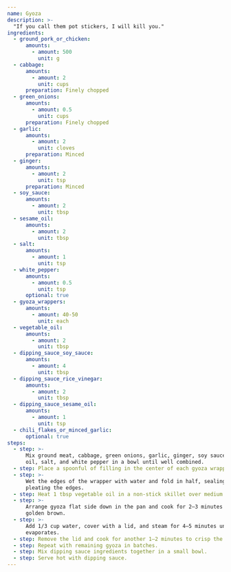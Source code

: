 ```yaml
---
name: Gyoza
description: >-
  "If you call them pot stickers, I will kill you."
ingredients:
  - ground_pork_or_chicken:
      amounts:
        - amount: 500
          unit: g
  - cabbage:
      amounts:
        - amount: 2
          unit: cups
      preparation: Finely chopped
  - green_onions:
      amounts:
        - amount: 0.5
          unit: cups
      preparation: Finely chopped
  - garlic:
      amounts:
        - amount: 2
          unit: cloves
      preparation: Minced
  - ginger:
      amounts:
        - amount: 2
          unit: tsp
      preparation: Minced
  - soy_sauce:
      amounts:
        - amount: 2
          unit: tbsp
  - sesame_oil:
      amounts:
        - amount: 2
          unit: tbsp
  - salt:
      amounts:
        - amount: 1
          unit: tsp
  - white_pepper:
      amounts:
        - amount: 0.5
          unit: tsp
      optional: true
  - gyoza_wrappers:
      amounts:
        - amount: 40-50
          unit: each
  - vegetable_oil:
      amounts:
        - amount: 2
          unit: tbsp
  - dipping_sauce_soy_sauce:
      amounts:
        - amount: 4
          unit: tbsp
  - dipping_sauce_rice_vinegar:
      amounts:
        - amount: 2
          unit: tbsp
  - dipping_sauce_sesame_oil:
      amounts:
        - amount: 1
          unit: tsp
  - chili_flakes_or_minced_garlic:
      optional: true
steps:
  - step: >-
      Mix ground meat, cabbage, green onions, garlic, ginger, soy sauce, sesame
      oil, salt, and white pepper in a bowl until well combined.
  - step: Place a spoonful of filling in the center of each gyoza wrapper.
  - step: >-
      Wet the edges of the wrapper with water and fold in half, sealing and
      pleating the edges.
  - step: Heat 1 tbsp vegetable oil in a non-stick skillet over medium heat.
  - step: >-
      Arrange gyoza flat side down in the pan and cook for 2–3 minutes until
      golden brown.
  - step: >-
      Add 1/3 cup water, cover with a lid, and steam for 4–5 minutes until water
      evaporates.
  - step: Remove the lid and cook for another 1–2 minutes to crisp the bottoms.
  - step: Repeat with remaining gyoza in batches.
  - step: Mix dipping sauce ingredients together in a small bowl.
  - step: Serve hot with dipping sauce.
---
```

